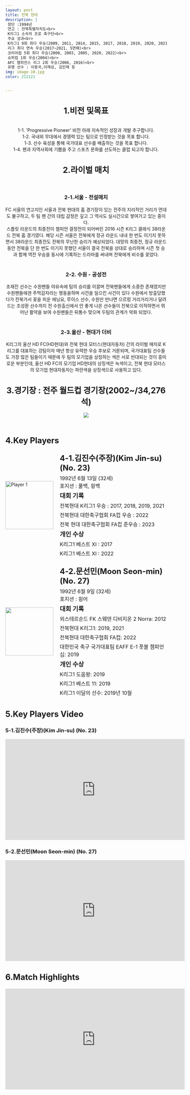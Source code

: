 ```yaml
---
layout: post
title: 전북 현대
description: |
 창단 :1994년  
 연고 : 전북특별자치도<br> 
 K리그1 소속의 프로 축구단<br>
 주요 성과<br>
 K리그1 9회 최다 우승(2009, 2011, 2014, 2015, 2017, 2018, 2019, 2020, 2021)<br>
 리그 최다 연속 우승(2017~2021, 5연패)<br>
 코리아컵 5회 최다 우승(2000, 2003, 2005, 2020, 2022)<br>
 슈퍼컵 1회 우승(2004)<br>
 AFC 챔피언스 리그 2회 우승(2006, 2016)<br>
 유명 선수 : 이동국,이재성, 김민재 등
img: image-10.jpg
color: 212121


---
```


<html>
<head>
  <title>Hyundai Motors Jeonbuk</title>
  <style>
    .player-info {
      display: flex;
      align-items: center;
      margin-bottom: 20px;
    }
    .player-info img {
      width: 150px;
      height: 150px;
      margin-right: 20px;
    }
    .player-info h3 {
      font-size: 24px;
      margin: 0;
    }
    .player-info p {
      font-size: 16px;
      margin: 5px 0;
    }
    h1{
      font-size: 25px;
    }
  </style>
</head>
<body>
  <header>
   <h1>1.비전 및목표</h1><br>
   1-1. 'Progressive Pioneer' 비전 아래 지속적인 성장과 개발 추구합니다.<br>
   1-2. 국내외 무대에서 경쟁력 있는 팀으로 인정받는 것을 목표 합니다.<br>
   1-3. 선수 육성을 통해 국가대표 선수를 배출하는 것을 목표 합니다.<br>
   1-4. 팬과 지역사회에 기쁨을 주고 스포츠 문화를 선도하는 클럽 되고자 합니다.<br>
   <h1>2.라이벌 매치</h1> <br>
   <h3>2-1.서울 - 전설매치</h3> FC 서울의 연고지인 서울과 전북 현대의 홈 경기장이 있는 전주의 지리적인 거리가 먼데도 불구하고, 두 팀 팬 간의 대립 감정은 깊고 그 역사도 실시간으로 쌓여가고 있는 중이다. <br> 스플릿 라운드의 최종전이 챔피언 결정전이 되어버린 2016 시즌 K리그 클래식 38라운드 전북 홈 경기였다. 해당 시즌 서울은 전북에게 정규 라운드 내내 한 번도 이기지 못하면서 38라운드 최종전도 전북의 무난한 승리가 예상되었다. 대망의 최종전, 정규 라운드 동안 전북을 단 한 번도 이기지 못했던 서울이 결국 전북을 상대로 승리하며 시즌 첫 승과 함께 역전 우승을 동시에 기록하는 드라마를 써내며 전북에게 비수를 꽂았다.<br>
   <br><h3>2-2. 수원 - 공성전</h3> 조재진 선수는 수원팬들 야유속에 팀의 승리를 이끌며 전북팬들에게 소중한 존재였지만 수원팬들에겐 주먹감자라는 행동을하며 사건을 일으킨 사건이 있다 수원에서 방출당했다가 전북가서 꽃을 피운 에닝요, 루이스 선수, 수원만 만나면 으르렁 거리거리거나 달려드는 조성환 선수까지 전 수원출신에서 안 좋게 나온 선수들이 전북으로 이적하면서 뛰어난 활약을 보여 수원팬들은 뒤통수 맞으며 두팀의 관계가 악화 되었다. <br> 
   <br><h3>2-3.울산 - 현대가 더비</h3> K리그의 울산 HD FC(HD현대)와 전북 현대 모터스(현대자동차) 간의 라이벌 매치로 K리그를 대표하는 강팀이자 매년 항상 유력한 우승 후보로 거론되며, 국가대표팀 선수들도 가장 많은 팀들이기 때문에 두 팀의 모기업을 상징하는 색은 서로 반대되는 것이 흥미로운 부분인데, 울산 HD FC의 모기업 HD현대의 상징색은 녹색이고, 전북 현대 모터스의 모기업 현대자동차는 파란색을 상징색으로 사용하고 있다.
   <h1>3.경기장 : 전주 월드컵 경기장(2002~/34,276석)</h1>
    <img src="https://i.namu.wiki/i/ovpseUeLMnS2exCC_XW4MbToaVoHaptUWu0vzqf58ys7DGfbgxfTdtmn--vwepHaPYWxzu6fS6-qkGuJ0cnMISKtsQ-CLJ7xsVk3Wlu4P6S_TVGk0VRUSmpUBdzNQCzCX0aNYaWeXjfzBZ3SCpaeDg.webp">
  </header>
  <main>
    <section>
      <h1>4.Key Players</h1>
      <div class="player-info">
        <img src="https://i.namu.wiki/i/Xr61GFYGSfKoCoODWCQNxZmMIJCkPevFkd0_3tQUlzwZiqf8JGE7I7gBE8SIgDMscXkd-KQLoD_gh9AcB1MyMX5aXUz9NhSCNBFzMp2vkIgPQRdim4X4x5OWBUBuZ5rlTyQsEfCwcLQl_25-fwxROQ.webp" alt="Player 1">
        <div>
          <h3>4-1.김진수(주장)(Kim Jin-su) (No. 23)</h3>
          <p>1992년 6월 13일 (32세) <br>포지션 : 풀백, 윙백 <br> </p> 
          <p><strong style="font-size: 1.2em;">대회 기록</strong></p>
          <p>전북현대 K리그1 우승 : 2017, 2018, 2019, 2021</p>
          <p>전북현대 대한축구협회 FA컵 우승 : 2022</p>
          <p>전북 현대 대한축구협회 FA컵 준우승 : 2023</p>
          <p><strong style="font-size: 1.2em;">개인 수상</strong></p>
          <p>K리그1 베스트 XI : 2017</p>
          <p>K리그1 베스트 XI : 2022</p>
        </div>
      </div>
      <div class="player-info">
        <img src="https://i.namu.wiki/i/n7R-uHq5crwGpufvFSWjRaNY-X6t3Li6QUyv2WjijBADGcMaAyTnOajLiKRRbjX6ZGy2idy0HxE4N4BRWyarp5PPQ8xrlEZINqXNykIY7kjJtC2Gkv9h1jsjrNNKYn6bEEwsHSlA5o248w7zqvXKgw.webp">
        <div>
          <h3>4-2.문선민(Moon Seon-min) (No. 27)</h3>
          <p>1992년 6월 9일 (32세) <br> 포지션 : 윙어</p>
          <p><strong style="font-size: 1.2em;">대회 기록</strong></p>
          <p>외스테르순드 FK 스웨덴 디비지온 2 Norra: 2012</p>
          <p>전북현대 K리그1: 2019, 2021</p>
          <p>전북현대 대한축구협회 FA컵: 2022</p>
          <p>대한민국 축구 국가대표팀 EAFF E-1 풋볼 챔피언십: 2019</p>
          <p><strong style="font-size: 1.2em;">개인 수상</strong></p>
          <p>K리그1 도움왕: 2019</p>
          <p>K리그1 베스트 11: 2019</p>
          <p>K리그1 이달의 선수: 2019년 10월</p>
        </div>
      </div>
    </section>
    <section>
      <h1>5.Key Players Video</h1>
      <h4>
      <h3>5-1.김진수(주장)(Kim Jin-su) (No. 23)</h3>
      <iframe width="560" height="315" src="https://www.youtube.com/embed/CLky8ka4Do0" frameborder="0" allow="accelerometer; autoplay; encrypted-media; gyroscope; picture-in-picture" allowfullscreen></iframe>
      <h3>5-2.문선민(Moon Seon-min) (No. 27)</h3>
      <iframe width="560" height="315" src="https://www.youtube.com/embed/7ZvQQ5tVUdY" frameborder="0" allow="accelerometer; autoplay; encrypted-media; gyroscope; picture-in-picture" allowfullscreen></iframe>
      </h4> 
    </section>
    <section>
      <h1>6.Match Highlights</h1>
      <iframe width="560" height="315" src="https://www.youtube.com/embed/AlXdJ2HAEhE" frameborder="0" allow="accelerometer; autoplay; encrypted-media; gyroscope; picture-in-picture" allowfullscreen></iframe>
    </section>
  </main>
</body>
</html>






